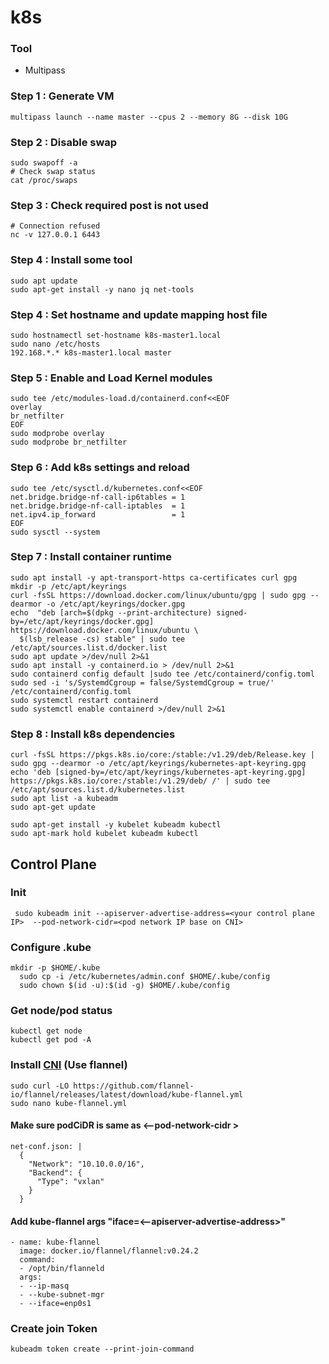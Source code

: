 k8s
===

### Tool
* Multipass

### Step 1 : Generate VM
```
multipass launch --name master --cpus 2 --memory 8G --disk 10G
```
### Step 2 : Disable swap
```
sudo swapoff -a
# Check swap status
cat /proc/swaps 
```
### Step 3 : Check required post is not used
```
# Connection refused
nc -v 127.0.0.1 6443
```
### Step 4 : Install some tool
```
sudo apt update
sudo apt-get install -y nano jq net-tools
```
### Step 4 : Set hostname and update mapping host file
```
sudo hostnamectl set-hostname k8s-master1.local
sudo nano /etc/hosts
192.168.*.* k8s-master1.local master
```
### Step 5 : Enable and Load Kernel modules
```
sudo tee /etc/modules-load.d/containerd.conf<<EOF
overlay
br_netfilter
EOF
sudo modprobe overlay
sudo modprobe br_netfilter
```
### Step 6 : Add k8s settings and reload
```
sudo tee /etc/sysctl.d/kubernetes.conf<<EOF
net.bridge.bridge-nf-call-ip6tables = 1
net.bridge.bridge-nf-call-iptables  = 1
net.ipv4.ip_forward                 = 1
EOF
sudo sysctl --system
```
### Step 7 : Install container runtime
```
sudo apt install -y apt-transport-https ca-certificates curl gpg
mkdir -p /etc/apt/keyrings
curl -fsSL https://download.docker.com/linux/ubuntu/gpg | sudo gpg --dearmor -o /etc/apt/keyrings/docker.gpg
echo  "deb [arch=$(dpkg --print-architecture) signed-by=/etc/apt/keyrings/docker.gpg] https://download.docker.com/linux/ubuntu \
  $(lsb_release -cs) stable" | sudo tee /etc/apt/sources.list.d/docker.list 
sudo apt update >/dev/null 2>&1
sudo apt install -y containerd.io > /dev/null 2>&1
sudo containerd config default |sudo tee /etc/containerd/config.toml
sudo sed -i 's/SystemdCgroup = false/SystemdCgroup = true/' /etc/containerd/config.toml
sudo systemctl restart containerd
sudo systemctl enable containerd >/dev/null 2>&1
```
### Step 8 : Install k8s dependencies
```
curl -fsSL https://pkgs.k8s.io/core:/stable:/v1.29/deb/Release.key | sudo gpg --dearmor -o /etc/apt/keyrings/kubernetes-apt-keyring.gpg
echo 'deb [signed-by=/etc/apt/keyrings/kubernetes-apt-keyring.gpg] https://pkgs.k8s.io/core:/stable:/v1.29/deb/ /' | sudo tee /etc/apt/sources.list.d/kubernetes.list
sudo apt list -a kubeadm
sudo apt-get update

sudo apt-get install -y kubelet kubeadm kubectl
sudo apt-mark hold kubelet kubeadm kubectl
```

## Control Plane
### Init
```
 sudo kubeadm init --apiserver-advertise-address=<your control plane IP>  --pod-network-cidr=<pod network IP base on CNI>
```
### Configure .kube
```
mkdir -p $HOME/.kube
  sudo cp -i /etc/kubernetes/admin.conf $HOME/.kube/config
  sudo chown $(id -u):$(id -g) $HOME/.kube/config
```
### Get node/pod status
```
kubectl get node
kubectl get pod -A
```
### Install [CNI](https://kubernetes.io/docs/concepts/cluster-administration/addons/) (Use flannel)
```
sudo curl -LO https://github.com/flannel-io/flannel/releases/latest/download/kube-flannel.yml
sudo nano kube-flannel.yml
```
#### Make sure podCiDR is same as <--pod-network-cidr >
```
net-conf.json: |
  {
    "Network": "10.10.0.0/16",
    "Backend": {
      "Type": "vxlan"
    }
  }
```
#### Add kube-flannel args "iface=<--apiserver-advertise-address>"
```
- name: kube-flannel
  image: docker.io/flannel/flannel:v0.24.2
  command:
  - /opt/bin/flanneld
  args:
  - --ip-masq
  - --kube-subnet-mgr
  - --iface=enp0s1
```
### Create join Token
```
kubeadm token create --print-join-command
```


